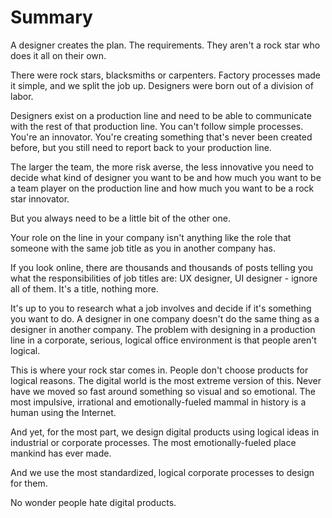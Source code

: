 # Summary

A designer creates the plan. The requirements. They aren't a rock star who does it all on their own.

There were rock stars, blacksmiths or carpenters. Factory processes made it simple, and we split the job up. Designers were born out of a division of labor.

Designers exist on a production line and need to be able to communicate with the rest of that production line. You can't follow simple processes. You're an innovator. You're creating something that's never been created before, but you still need to report back to your production line.

The larger the team, the more risk averse, the less innovative you need to decide what kind of designer you want to be and how much you want to be a team player on the production line and how much you want to be a rock star innovator.

But you always need to be a little bit of the other one.

Your role on the line in your company isn't anything like the role that someone with the same job title as you in another company has.

If you look online, there are thousands and thousands of posts telling you what the responsibilities of job titles are: UX designer, UI designer - ignore all of them. It's a title, nothing more.

It's up to you to research what a job involves and decide if it's something you want to do. A designer in one company doesn't do the same thing as a designer in another company. The problem with designing in a production line in a corporate, serious, logical office environment is that people aren't logical.

This is where your rock star comes in. People don't choose products for logical reasons. The digital world is the most extreme version of this. Never have we moved so fast around something so visual and so emotional. The most impulsive, irrational and emotionally-fueled mammal in history is a human using the Internet.

And yet, for the most part, we design digital products using logical ideas in industrial or corporate processes. The most emotionally-fueled place mankind has ever made.

And we use the most standardized, logical corporate processes to design for them.

No wonder people hate digital products.